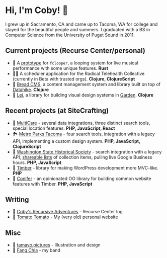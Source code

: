 # Hi, I'm Coby! 🤘

I grew up in Sacramento, CA and came up to Tacoma, WA for college and stayed for the beautiful people and summers. I graduated with a BS in Computer Science from the University of Puget Sound in 2011.

## Current projects (Recurse Center/personal)

* 🎵 A [prototype](https://github.com/acobster/looper_proto) for `fclooper`, a looping system for live musical performance with some unique features. **Rust**
* 👩‍⚕️ A scheduler application for the Radical Telehealth Collective (currently in Beta with trusted orgs). **Clojure, ClojureScript**
* 🍞 [Bread CMS](https://github.com/breadsystems/bread-cms), a content management system and library built on top of [Datahike](https://github.com/replikativ/datahike). **Clojure**
* 🌺 [Lei](https://lei.tamayo.xyz/), a library for building visual design systems in [Garden](https://github.com/noprompt/garden). **Clojure**

## Recent projects (at SiteCrafting)

* 🏥 [MultiCare](https://www.multicare.org/) - several data integrations, three distinct search tools, special location features. **PHP, JavaScript, React**
* 🏞️ [Metro Parks Tacoma](https://www.metroparkstacoma.org/) - four search tools, integration with a legacy API, implementing a custom design system. **PHP, JavaScript, ClojureScript**
* 📜 [Washington State Historical Society](https://www.washingtonhistory.org/) - search integration with a legacy API, [shareable lists](https://www.washingtonhistory.org/research/shared-list/?irn%5B0%5D=142990&irn%5B1%5D=113342) of collection items, pulling live Google Business hours. **PHP, JavaScript**
* 🌳 [Timber](https://timber.github.io/docs/v2) - library for making WordPress development more MVC-like. **PHP**
* 🌲 [Conifer](https://www.coniferplug.in/) - an opinionated OO library for building common website features with Timber. **PHP, JavaScript**

## Writing

* 📝 [Coby's Recursive Adventures](https://acobster.keybase.pub/recurse/) - Recurse Center log
* 🍅 [Tomato Tomato](https://tamayo.website/) - My (very old) personal website

## Misc

* 🎨 [tamayo.pictures](https://tamayo.pictures/) - Illustration and design
* 🎸 [Fang Chia](https://media.fangchia.com/) - my band

